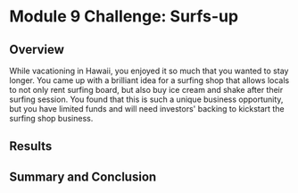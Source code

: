 # Module 9 Challenge: Surfs-up

## Overview
While vacationing in Hawaii, you enjoyed it so much that you wanted to stay longer. You came up with a brilliant idea for a surfing shop that allows locals to not only rent surfing board, but also buy ice cream and shake after their surfing session. You found that this is such a unique business opportunity, but you have limited funds and will need investors' backing to kickstart the surfing shop business.

## Results


## Summary and Conclusion
